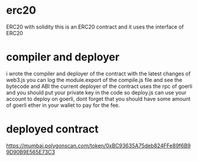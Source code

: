 # erc20
ERC20 with solidity
this is an ERC20 contract and it uses the interface of ERC20
# compiler and deployer
i wrote the compiler and deployer of the contract with the latest changes of web3.js
you can log the module.export of the compile.js file and see the bytecode and ABI
the current deployer of the contract uses the rpc of goerli and you should put your private key in the code so deploy.js can use your account to deploy on goerli, dont forget that you should have some amount of goerli ether in your wallet to pay for the fee.
# deployed contract
https://mumbai.polygonscan.com/token/0xBC93635A75deb824FFe89f6B99D90B9E565E73C3
